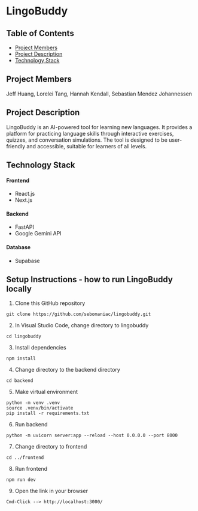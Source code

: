 # LingoBuddy
 
## Table of Contents
- [Project Members](#project-members)
- [Project Description](#project-description)
- [Technology Stack](#technology-stack)

## Project Members
Jeff Huang, Lorelei Tang, Hannah Kendall, Sebastian Mendez Johannessen

## Project Description
LingoBuddy is an AI-powered tool for learning new languages. It provides a platform for practicing language skills through interactive exercises, quizzes, and conversation simulations. The tool is designed to be user-friendly and accessible, suitable for learners of all levels.

## Technology Stack
#### Frontend
- React.js
- Next.js

#### Backend
- FastAPI
- Google Gemini API

#### Database
- Supabase

## Setup Instructions - how to run LingoBuddy locally
1. Clone this GitHub repository
```
git clone https://github.com/sebomaniac/lingobuddy.git
```

2. In Visual Studio Code, change directory to lingobuddy
```
cd lingobuddy
```

3. Install dependencies
```
npm install
```

4. Change directory to the backend directory
```
cd backend
```

5. Make virtual environment
```
python -m venv .venv
source .venv/bin/activate
pip install -r requirements.txt
```

6. Run backend
```
python -m uvicorn server:app --reload --host 0.0.0.0 --port 8000
```

7. Change directory to frontend
```
cd ../frontend
```

8. Run frontend
```
npm run dev
```

9. Open the link in your browser
```
Cmd-Click --> http://localhost:3000/
```

